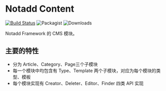 # Notadd Content

[![Build Status](https://travis-ci.org/notadd/content.svg?branch=master)](https://travis-ci.org/notadd/content)
![Packagist](https://img.shields.io/packagist/v/notadd/content.svg) 
![Downloads](https://img.shields.io/packagist/dt/notadd/content.svg)

Notadd Framework 的 CMS 模块。

## 主要的特性

* 分为 Article、Category、Page三个子模块
* 每一个模块中均包含有 Type、Template 两个子模块，对应为每个模块的类型、模板
* 每个模块实现有 Creator、Deleter、Editor、Finder 四类 API 实现
